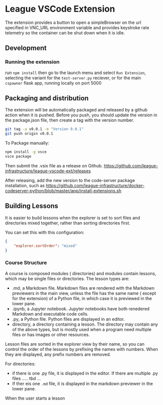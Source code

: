 

# League VSCode Extension

The extension provides a button to open a simpleBrowser on the url specified in VNC_URL environment variable and provides keystroke rate telemetry so the container can be shut down when it is idle. 


## Development

### Running the extension

run `npm install` then go to the launch menu and select `Run Extension`, selecting the variant for the  `test-server.py`  reciever, or for the main `cspawner` flask app, 
running locally on port 5000

## Packaging and distribution

The extension will be automatically packaged and released by a github action
when it is pushed. Before you push, you should update the version in the
package.json file, then create a tag with the version number. 

```bash
git tag -a v0.0.1 -m "Version 0.0.1"
git push origin v0.0.1
```

To Package manually: 

```bash
npm install -g vsce
vsce package
```

Then submit the .vsix file as a release on Github. 
https://github.com/league-infrastructure/league-vscode-ext/releases

After releasing, add the new version to the code-server package installation, such 
as https://github.com/league-infrastructure/docker-codeserver-python/blob/master/app/install-extensions.sh

## Building Lessons

It is easier  to build lessons when the explorer is set to sort files and
directories mixed together, rather than sorting directories first.

You can set this with this configuration: 

```json
{
	"explorer.sortOrder": "mixed"
}
```


### Course Structure

A course is composed modules ( directories) and modules contain lessons, which
may be single files or directories. The lesson types are: 

* .md, a Markdown file. Markdown files are rendered with the Markdown previewers
  in the main view, unless the file has the same name ( except for the
  extension) of a Python file, in which case it is previewed in the lower pane.  
* .ipynb, a Jupyter notebook. Jupyter notebooks have both renedered Markdown and executable code cells. 
* .py, a Python file. Python files are displayed in an editor. 
* directory, a directory containing a lesson. The directory may contain any of
  the above types, but is mostly used when a program need multiple files or has
  images or other resources.


Lesson files are sorted in the explorer view by their name, so you can control 
the order of the lessons by prefixing the names with numbers. When they are displayed, any
prefix numbers are removed.

For directories:

* if there is one .py file, it is displayed in the editor. If there are multiple .py files ..... tbd ... 
* If ther eis one `.md` file, it is displayed in the markdown previewer in the lower pane. 
  

When the user starts a lesson
